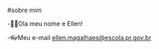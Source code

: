 #sobre mim 

-:woman_health_worker:Ola meu nome e Ellen!

-:eyeglasses:Meu e-mail ellen.magalhaes@escola.pr.gov.br
 
 
 
